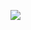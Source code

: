 [![](https://mermaid.ink/img/pako:eNqtkz1vwjAQhv9K5BmckrQBMjAVtUORKpUxyyU-J24T2_UHLUL573WgUIZMFYtl32u_z511dyCVYkhyYvHTo6zwUUBtoCtkadSXRTNdrcK6Q5NHz9vta_S03kaNc9rmcWydZwItrSxtsLVCfgjKRYzf0OkWQevYaijk6f00OP16Dlabl2gg34jTgZBBtqOwP_FWNdH3cdJZugmHgRvclBxFXan_p3HYiUpJGpZRyJVOJqRDE76ShWY5FDKKCuIa7LAgedgy5OBbV5BC9uEqeKfe9rIiuTMeJ8TrkO-5t0jOobWX6JoJp8wl2CpgGI4H4vZ66MxaWBcsQx5c1EPcmzaEz6UNMq2Fa3xJK9XFVrAGjGt2yyzOkmwBSYrZPIWHNGVVOVsueHI_42x-N0uA9P2E4JG_OY3BcRr6H1TOF74?type=png)](https://mermaid.live/edit#pako:eNqtkz1vwjAQhv9K5BmckrQBMjAVtUORKpUxyyU-J24T2_UHLUL573WgUIZMFYtl32u_z511dyCVYkhyYvHTo6zwUUBtoCtkadSXRTNdrcK6Q5NHz9vta_S03kaNc9rmcWydZwItrSxtsLVCfgjKRYzf0OkWQevYaijk6f00OP16Dlabl2gg34jTgZBBtqOwP_FWNdH3cdJZugmHgRvclBxFXan_p3HYiUpJGpZRyJVOJqRDE76ShWY5FDKKCuIa7LAgedgy5OBbV5BC9uEqeKfe9rIiuTMeJ8TrkO-5t0jOobWX6JoJp8wl2CpgGI4H4vZ66MxaWBcsQx5c1EPcmzaEz6UNMq2Fa3xJK9XFVrAGjGt2yyzOkmwBSYrZPIWHNGVVOVsueHI_42x-N0uA9P2E4JG_OY3BcRr6H1TOF74)
